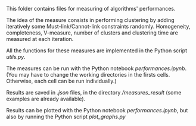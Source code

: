 This folder contains files for measuring of algorithms' performances.

The idea of the measure consists in performing clustering by adding iteratively some Must-link/Cannot-link constraints randomly.
Homogeneity, completeness, V-measure, number of clusters and clustering time are measured at each iteration.

All the functions for these measures are implemented in the Python script *utils.py*.

The measures can be run with the Python notebook *performances.ipynb*.
(You may have to change the working directories in the firsts cells. Otherwise, each cell can be run individually.)

Results are saved in *.json* files, in the directory */measures_result* (some examples are already available).

Results can be plotted with the Python notebook *performances.ipynb*, but also by running the Python script *plot_graphs.py*